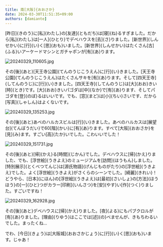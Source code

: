 ```yaml
---
title: 南[大阪]{おおさか}
date: 2024-03-30T11:51:35+09:00
authors: [damiante]
---
```

[昨日]{きのう}に[私]{わたし}の[友達]{ともだち}は[寝]{ね}るすぎました。だから[私]{わたし}は[一人]{ひとり}でデベハウスを[去]{さ}りました。[新世界]{しんせかい}に[行]{い}く[思]{おも}いました。[新世界]{しんせかい}はたくさん[古]{ふる}いアーケードマシンとガチャポンが[有]{あ}ります。

![20240329_110605.jpg](https://github.com/devhou-se/www-jp/assets/12438044/1b3e43e1-b623-4ba9-a4a4-b98c4d0d757a)

その[後]{あと}[天王寺公園]{てんのうじこうえん}に[行]{い}きました。[天王寺公園]{てんのうじこうえん}はたくさんサキを[有]{あ}ります。そして[四天王寺]{してんのうじ}に[行]{い}きました。[四天王寺]{してんのうじ}は[大]{おお}きい[時]{とき}です。[大]{おお}きいパゴダは[中]{なか}で[有]{あ}ります、そしてパゴダを[登]{のぼ}るはいいです。でも、[窓]{まど}は[小]{ちい}さいです、だから[写真]{しゃしん}はよくないです。

![20240329_135253.jpg](https://github.com/devhou-se/www-jp/assets/12438044/17657746-9658-40f5-a811-ac48407230ff)

その[後]{あと}あべのハルカスビルは[行]{い}きました。あべのハルカスは[展望台]{てんぼうだい}で60[階]{かい}に[有]{あ}ります。すべて[大阪]{おおさか}を[見]{み}ます。すごい[高]{たか}いでした。こわいいでした！

![20240329_151731.jpg](https://github.com/devhou-se/www-jp/assets/12438044/ef2267a7-0a8b-459d-896f-0ce96c6cb30d)

その[後]{あと}[帰]{かえ}る[時間]{じかん}でした。デベハウスに[帰]{かえ}りました、でも、[浮世絵]{うきよえ}のミュージアムを[訪問]{ほうもん}しました。[特別展示]{とくべつてんじ}は[源氏物語]{げんじものがたり}の[浮世絵]{うきよえ}でした。よく[浮世絵]{うきよえ}がさくらのシーンでした。[綺麗]{きれい}！どうやら、[日本]{にほん}の[浮世絵]{うきよえ}は[最初]{さいしょ}の[方法]{ほうほう}の[一]{ひと}つがカラー[印刷]{いんさつ}を[安]{やす}い[作]{つく}りました。すごいですね！

![20240329_162928.jpg](https://github.com/devhou-se/www-jp/assets/12438044/4d300138-4d5f-45f4-8400-67efb2858280)

その[後]{あと}デベハウスに[帰]{かえ}りました。[夜]{よる}にもパブクロルが[有]{あ}りました。[理由]{りゆう}はここでは[述]{の}べませんが、きもちわるいでした。まったくね…

でわ、[今日]{きょう}は[大阪城]{おおさかじょう}に[行]{い}く[思]{おも}います。じゃあ！